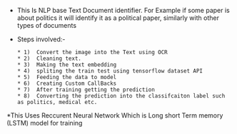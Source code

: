 * This Is NLP base Text Document identifier. For Example if some paper is about politics it will identify it as a political paper, similarly with other types of documents

* Steps involved:-

      * 1)  Convert the image into the Text using OCR
      * 2)  Cleaning text.
      * 3)  Making the text embedding
      * 4)  spliting the train test using tensorflow dataset API
      * 5)  Feeding the data to model 
      * 6)  Creating Custom CallBacks
      * 7)  After training getting the prediction
      * 8)  Converting the prediction into the classifcaiton label such as politics, medical etc.
     
*This Uses Reccurent Neural Network Which is Long short Term memory (LSTM) model for training
